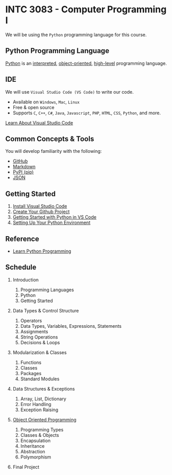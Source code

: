 # INTC 3083 - Computer Programming I

We will be using the `Python` programming language for this course.

## Python Programming Language

[Python](https://www.python.org/) is an [interpreted](https://www.geeksforgeeks.org/difference-between-compiled-and-interpreted-language/), [object-oriented](https://searchapparchitecture.techtarget.com/definition/object-oriented-programming-OOP), [high-level](https://www.webopedia.com/definitions/high-level-language/) programming language.

## IDE

We will use `Visual Studio Code (VS Code)` to write our code.

- Available on `Windows`, `Mac`, `Linux`
- Free & open source
- Supports `C`, `C++`, `C#`, `Java`, `Javascript`, `PHP`, `HTML`, `CSS`, `Python`, and more.

[Learn About Visual Studio Code](https://code.visualstudio.com/)

## Common Concepts & Tools
You will develop familiarity with the following:

- [GitHub](https://github.com/)
- [Markdown](https://guides.github.com/features/mastering-markdown/)
- [PyPI (pip)](https://pypi.org/project/pip/)
- [JSON](https://www.programiz.com/python-programming/json)

## Getting Started

1. [Install Visual Studio Code](https://code.visualstudio.com/)
2. [Create Your Github Project](doc/github.md)
3. [Getting Started with Python in VS Code](https://code.visualstudio.com/docs/python/python-tutorial)
4. [Setting Up Your Python Environment](doc/setup.md)

## Reference

- [Learn Python Programming](https://www.programiz.com/python-programming)

## Schedule

1. Introduction
   1. Programming Languages
   2. Python
   3. Getting Started

2. Data Types & Control Structure
   1. Operators
   2. Data Types, Variables, Expressions, Statements
   3. Assignments
   4. String Operations
   5. Decisions & Loops

3. Modularization & Classes
   1. Functions
   2. Classes
   3. Packages
   4. Standard Modules

4. Data Structures & Exceptions
   1. Array, List, Dictionary
   2. Error Handling
   3. Exception Raising

5. [Object Oriented Programming](https://www.educative.io/blog/object-oriented-programming)
   1. Programming Types
   2. Classes & Objects
   3. Encapsulation
   4. Inheritance
   5. Abstraction
   6. Polymorphism

6. Final Project

